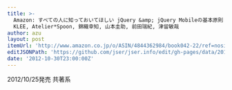 ```yaml
---
title: >-
  Amazon: すべての人に知っておいてほしい jQuery &amp; jQuery Mobileの基本原則 [単行本]: 古籏一浩, いちがみトモロヲ,
  KLEE, Atelier*Spoon, 錦織幸知, 山本圭助, 前田瑞紀, 津留敏哉
author: azu
layout: post
itemUrl: 'http://www.amazon.co.jp/o/ASIN/4844362984/book042-22/ref=nosim'
editJSONPath: 'https://github.com/jser/jser.info/edit/gh-pages/data/2012/10/index.json'
date: '2012-10-30T23:00:00Z'
---
```

2012/10/25発売
共著系
